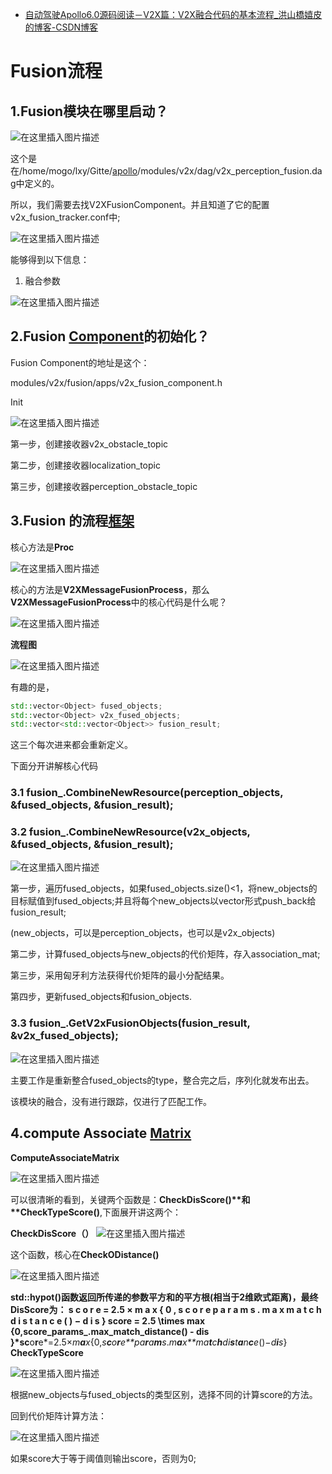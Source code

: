 - [自动驾驶Apollo6.0源码阅读－V2X篇：V2X融合代码的基本流程_洪山橋嬉皮的博客-CSDN博客](https://blog.csdn.net/ControlLearner/article/details/122108780)

# Fusion流程

## 1.Fusion模块在哪里启动？

![在这里插入图片描述](https://img-blog.csdnimg.cn/9de7d3129a444225870a436f26510ac1.png?x-oss-process=image/watermark,type_d3F5LXplbmhlaQ,shadow_50,text_Q1NETiBA5rSq5bGx5qmL5ayJ55qu,size_20,color_FFFFFF,t_70,g_se,x_16)

这个是在/home/mogo/lxy/Gitte/[apollo](https://so.csdn.net/so/search?q=apollo&spm=1001.2101.3001.7020)/modules/v2x/dag/v2x_perception_fusion.dag中定义的。

所以，我们需要去找V2XFusionComponent。并且知道了它的配置v2x_fusion_tracker.conf中;

![在这里插入图片描述](https://img-blog.csdnimg.cn/57d308cafd1049b7a95f9fa73f110fcd.png)

能够得到以下信息：

1. 融合参数

![在这里插入图片描述](https://img-blog.csdnimg.cn/f022ace47d354a49a4aa5fada0ccd685.png)

## 2.Fusion [Component](https://so.csdn.net/so/search?q=Component&spm=1001.2101.3001.7020)的初始化？

Fusion Component的地址是这个：

modules/v2x/fusion/apps/v2x_fusion_component.h

Init

![在这里插入图片描述](https://img-blog.csdnimg.cn/d482500ed8514a06ae8a158a950bff84.png?x-oss-process=image/watermark,type_d3F5LXplbmhlaQ,shadow_50,text_Q1NETiBA5rSq5bGx5qmL5ayJ55qu,size_20,color_FFFFFF,t_70,g_se,x_16)

第一步，创建接收器v2x_obstacle_topic

第二步，创建接收器localization_topic

第三步，创建接收器perception_obstacle_topic

## 3.Fusion 的流程[框架](https://so.csdn.net/so/search?q=框架&spm=1001.2101.3001.7020)

核心方法是**Proc**

![在这里插入图片描述](https://img-blog.csdnimg.cn/faa70715ca624467a97065452fbac5ca.png?x-oss-process=image/watermark,type_d3F5LXplbmhlaQ,shadow_50,text_Q1NETiBA5rSq5bGx5qmL5ayJ55qu,size_20,color_FFFFFF,t_70,g_se,x_16)

核心的方法是**V2XMessageFusionProcess**，那么**V2XMessageFusionProcess**中的核心代码是什么呢？

![在这里插入图片描述](https://img-blog.csdnimg.cn/0dbb7741011f4a548a3c25b8e16d0ca7.png?x-oss-process=image/watermark,type_d3F5LXplbmhlaQ,shadow_50,text_Q1NETiBA5rSq5bGx5qmL5ayJ55qu,size_20,color_FFFFFF,t_70,g_se,x_16)

**流程图**

![在这里插入图片描述](https://img-blog.csdnimg.cn/e4d930d978464bfd9c2df73e5a72204f.png?x-oss-process=image/watermark,type_d3F5LXplbmhlaQ,shadow_50,text_Q1NETiBA5rSq5bGx5qmL5ayJ55qu,size_14,color_FFFFFF,t_70,g_se,x_16)

有趣的是，

```cpp
std::vector<Object> fused_objects;
std::vector<Object> v2x_fused_objects;
std::vector<std::vector<Object>> fusion_result;
```

这三个每次进来都会重新定义。

下面分开讲解核心代码

### 3.1 fusion_.CombineNewResource(perception_objects, &fused_objects, &fusion_result);

### 3.2 fusion_.CombineNewResource(v2x_objects, &fused_objects, &fusion_result);

![在这里插入图片描述](https://img-blog.csdnimg.cn/502a240011714dceb27c585145c975ca.png?x-oss-process=image/watermark,type_d3F5LXplbmhlaQ,shadow_50,text_Q1NETiBA5rSq5bGx5qmL5ayJ55qu,size_20,color_FFFFFF,t_70,g_se,x_16)

第一步，遍历fused_objects，如果fused_objects.size()<1，将new_objects的目标赋值到fused_objects;并且将每个new_objects以vector形式push_back给fusion_result;

(new_objects，可以是perception_objects，也可以是v2x_objects)

第二步，计算fused_objects与new_objects的代价矩阵，存入association_mat;

第三步，采用匈牙利方法获得代价矩阵的最小分配结果。

第四步，更新fused_objects和fusion_objects.

### 3.3 fusion_.GetV2xFusionObjects(fusion_result, &v2x_fused_objects);

![在这里插入图片描述](https://img-blog.csdnimg.cn/60ffa9ac8ad74e74ab5edca0dc72ea90.png?x-oss-process=image/watermark,type_d3F5LXplbmhlaQ,shadow_50,text_Q1NETiBA5rSq5bGx5qmL5ayJ55qu,size_20,color_FFFFFF,t_70,g_se,x_16)

主要工作是重新整合fused_objects的type，整合完之后，序列化就发布出去。

该模块的融合，没有进行跟踪，仅进行了匹配工作。

## 4.compute Associate [Matrix](https://so.csdn.net/so/search?q=Matrix&spm=1001.2101.3001.7020)

**ComputeAssociateMatrix**

![在这里插入图片描述](https://img-blog.csdnimg.cn/8ede61a4a8984cbdb9222e582abb7384.png?x-oss-process=image/watermark,type_d3F5LXplbmhlaQ,shadow_50,text_Q1NETiBA5rSq5bGx5qmL5ayJ55qu,size_20,color_FFFFFF,t_70,g_se,x_16)

可以很清晰的看到，关键两个函数是：**CheckDisScore()\**和\**CheckTypeScore()**,下面展开讲这两个：

**CheckDisScore（）**
![在这里插入图片描述](https://img-blog.csdnimg.cn/b099c8739e694787a621f181e55dc691.png)

这个函数，核心在**CheckODistance()**

![在这里插入图片描述](https://img-blog.csdnimg.cn/40b4fd896ba141698f39ec67ba247408.png?x-oss-process=image/watermark,type_d3F5LXplbmhlaQ,shadow_50,text_Q1NETiBA5rSq5bGx5qmL5ayJ55qu,size_18,color_FFFFFF,t_70,g_se,x_16)

**std::hypot()**函数返回所传递的参数平方和的平方根(相当于2维欧式距离)，最终DisScore为：
s c o r e = 2.5 × m a x { 0 , s c o r e p a r a m s . m a x m a t c h d i s t a n c e ( ) − d i s } score = 2.5 \times max \{0,score_params_.max_match_distance() - dis \}*s**c**o**r**e*=2.5×*m**a**x*{0,*s**c**o**r**e**p*​*a**r**a**m**s*.​*m**a**x**m*​*a**t**c**h**d*​*i**s**t**a**n**c**e*()−*d**i**s*}
**CheckTypeScore**

![在这里插入图片描述](https://img-blog.csdnimg.cn/a54b28170e804da48e065bc8875abdbf.png?x-oss-process=image/watermark,type_d3F5LXplbmhlaQ,shadow_50,text_Q1NETiBA5rSq5bGx5qmL5ayJ55qu,size_20,color_FFFFFF,t_70,g_se,x_16)

根据new_objects与fused_objects的类型区别，选择不同的计算score的方法。

回到代价矩阵计算方法：

![在这里插入图片描述](https://img-blog.csdnimg.cn/cd9a92a811e045739c59212346caf5f5.png)

如果score大于等于阈值则输出score，否则为0;